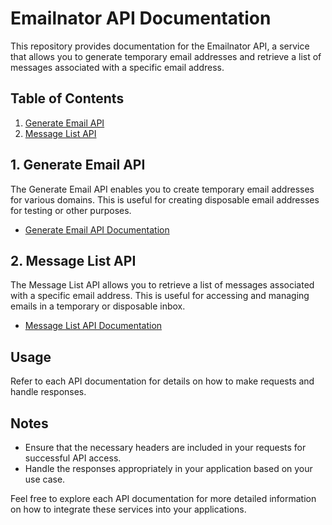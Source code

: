 # Emailnator API Documentation

This repository provides documentation for the Emailnator API, a service that allows you to generate temporary email addresses and retrieve a list of messages associated with a specific email address.

## Table of Contents

1. [Generate Email API](generate-email.md)
2. [Message List API](message-list.md)

## 1. Generate Email API

The Generate Email API enables you to create temporary email addresses for various domains. This is useful for creating disposable email addresses for testing or other purposes.

- [Generate Email API Documentation](generate-email.md)

## 2. Message List API

The Message List API allows you to retrieve a list of messages associated with a specific email address. This is useful for accessing and managing emails in a temporary or disposable inbox.

- [Message List API Documentation](message-list.md)

## Usage

Refer to each API documentation for details on how to make requests and handle responses.

## Notes

- Ensure that the necessary headers are included in your requests for successful API access.
- Handle the responses appropriately in your application based on your use case.

Feel free to explore each API documentation for more detailed information on how to integrate these services into your applications.
